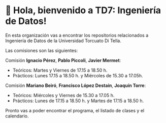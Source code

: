 # 👋 Hola, bienvenido a **TD7: Ingeniería de Datos**!

En esta organización vas a encontrar los repositorios relacionados a Ingeniería
de Datos de la Universidad Torcuato Di Tella.

Las comisiones son las siguientes:

Comisión **Ignacio Pérez**, **Pablo Piccoli**, **Javier Mermet**:
* Teóricos: Martes y Viernes de 17.15 a 18.50 h.
* Prácticos: Lunes 17.15 a 18.50 h. y Miércoles de 15.30 a 17.05h.


Comisión **Mariano Beiró**, **Francisco López Destain**, **Joaquín Torre**:
* Teóricos: Miércoles y Viernes de 15.30 a 17.05 h.
* Prácticos: Lunes de 17.15 a 18.50 h. y Martes de 17.15 a 18.50 h.


Pronto vas a poder encontrar el programa, el listado de clases y el calendario.
